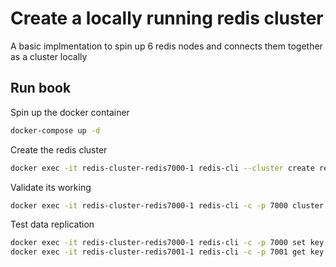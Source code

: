 # Create a locally running redis cluster
A basic implmentation to spin up 6 redis nodes and connects them together as a cluster locally

## Run book

Spin up the docker container
```bash
docker-compose up -d
```

Create the redis cluster
```bash
docker exec -it redis-cluster-redis7000-1 redis-cli --cluster create redis7000:7000 redis7001:7001 redis7002:7002 redis7003:7003 redis7004:7004 redis7005:7005 --cluster-replicas 1
```

Validate its working
```bash
docker exec -it redis-cluster-redis7000-1 redis-cli -c -p 7000 cluster info
```

Test data replication
```bash
docker exec -it redis-cluster-redis7000-1 redis-cli -c -p 7000 set key value
docker exec -it redis-cluster-redis7001-1 redis-cli -c -p 7001 get key
```